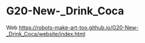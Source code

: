 # G20-New-_Drink_Coca
Web
https://robots-make-art-too.github.io/G20-New-_Drink_Coca/website/index.html
